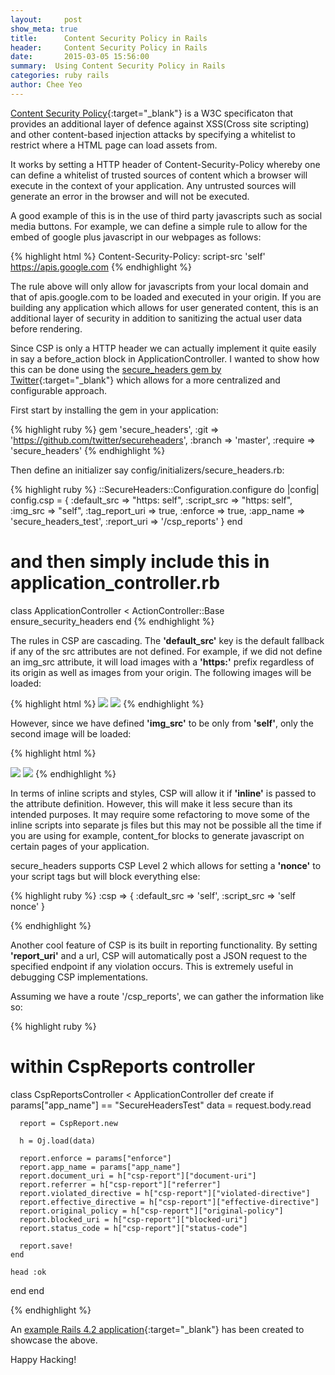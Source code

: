 ```yaml
---
layout:     post
show_meta: true
title:      Content Security Policy in Rails
header:     Content Security Policy in Rails
date:       2015-03-05 15:56:00
summary:  Using Content Security Policy in Rails
categories: ruby rails
author: Chee Yeo
---
```


[Content Security Policy](http://www.w3.org/TR/2015/CR-CSP2-20150219/){:target="_blank"} is a W3C specificaton that provides an additional layer of defence against XSS(Cross site scripting) and other content-based injection attacks by specifying a whitelist to restrict where a HTML page can load assets from.

It works by setting a HTTP header of Content-Security-Policy whereby one can define a whitelist of trusted sources of content which a browser will execute in the context of your application. Any untrusted sources will generate an error in the browser and will not be executed.

A good example of this is in the use of third party javascripts such as social media buttons. For example, we can define a simple rule to allow for the embed of google plus javascript in our webpages as follows:

{% highlight html %}
Content-Security-Policy: script-src 'self' https://apis.google.com
{% endhighlight %}

The rule above will only allow for javascripts from your local domain and that of apis.google.com to be loaded and executed in your origin. If you are building any application which allows for user generated content, this is an additional layer of security in addition to sanitizing the actual user data before rendering.

Since CSP is only a HTTP header we can actually implement it quite easily in say a before_action block in ApplicationController. I wanted to show how this can be done using the [secure_headers gem by Twitter](https://github.com/twitter/secureheaders){:target="_blank"} which allows for a more centralized and configurable approach.

First start by installing the gem in your application:

{% highlight ruby %}
gem 'secure_headers', :git => 'https://github.com/twitter/secureheaders', :branch => 'master', :require => 'secure_headers'
{% endhighlight %}

Then define an initializer say config/initializers/secure_headers.rb:

{% highlight ruby %}
::SecureHeaders::Configuration.configure do |config|
  config.csp = {
    :default_src => "https: self",
    :script_src => "https: self",
    :img_src => "self",
    :tag_report_uri => true,
    :enforce => true,
    :app_name => 'secure_headers_test',
    :report_uri => '/csp_reports'
  }
end

# and then simply include this in application_controller.rb
class ApplicationController < ActionController::Base
  ensure_security_headers
end
{% endhighlight %}

The rules in CSP are cascading. The __'default_src'__ key is the default fallback if any of the src attributes are not defined. For example, if we did not define an img_src attribute, it will load images with a __'https:'__ prefix regardless of its origin as well as images from your origin. The following images will be loaded:

{% highlight html %}
<img src="https://example.com/my_image.png" />
<img src="/assets/my_other_image.png" />
{% endhighlight %}

However, since we have defined __'img_src'__ to be only from __'self'__, only the second image will be loaded:

{% highlight html %}
<!-- throws an error in the chrome console of Refused to load the image 'https://example.com/my_image.png' because it violates the following Content Security Policy directive: "img-src 'self' data:".-->
<img src="https://example.com/my_image.png" />

<!-- this loads fine-->
<img src="/assets/my_other_image.png" />
{% endhighlight %}

In terms of inline scripts and styles, CSP will allow it if __'inline'__ is passed to the attribute definition. However, this will make it less secure than its intended purposes. It may require some refactoring to move some of the inline scripts into separate js files but this may not be possible all the time if you are using for example, content_for blocks to generate javascript on certain pages of your application.

secure_headers supports CSP Level 2 which allows for setting a __'nonce'__ to your script tags but will block everything else:

{% highlight ruby %}
:csp => {
  :default_src => 'self',
  :script_src => 'self nonce'
}

<script nonce="<%= @content_security_policy_nonce %>">
  console.log("whitelisted, so this will execute")
</script>

<script>
  console.log("not whitelisted, won't execute")
</script>
{% endhighlight %}

Another cool feature of CSP is its built in reporting functionality. By setting __'report_uri'__ and a url, CSP will automatically post a JSON request to the specified endpoint if any violation occurs. This is extremely useful in debugging CSP implementations.

Assuming we have a route '/csp_reports', we can gather the information like so:

{% highlight ruby %}

# within CspReports controller

class CspReportsController < ApplicationController
  def create
    if params["app_name"] == "SecureHeadersTest"
      data = request.body.read

      report = CspReport.new

      h = Oj.load(data)

      report.enforce = params["enforce"]
      report.app_name = params["app_name"]
      report.document_uri = h["csp-report"]["document-uri"]
      report.referrer = h["csp-report"]["referrer"]
      report.violated_directive = h["csp-report"]["violated-directive"]
      report.effective_directive = h["csp-report"]["effective-directive"]
      report.original_policy = h["csp-report"]["original-policy"]
      report.blocked_uri = h["csp-report"]["blocked-uri"]
      report.status_code = h["csp-report"]["status-code"]

      report.save!
    end

    head :ok
  end
end

{% endhighlight %}

An [example Rails 4.2 application](https://github.com/cheeyeo/Secure-headers-test-app){:target="_blank"} has been created to showcase the above.

Happy Hacking!

